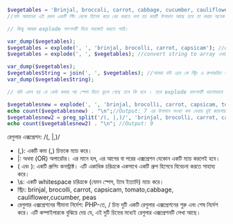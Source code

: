
```php
$vegetables = 'Brinjal, broccoli, carrot, cabbage, cucumber, cauliflower, spinach, squash, tomato, turnip, onion, okra, pepper, potato, lettuce, leek, pumpkin, peas, corn, celery, radish, beetroot, asparagus, artichoke';
//যদি আমাদের এই রকম একটি স্টিং থেকে হিসেব করে বের করতে বলা হয় কয়টি উপাদান আছে তবে তা করার অনেক উপায় আছে একটি হতে পারে কমা ও স্পেস আছে হিসেব করে ।

// কিন্তু আমরা explode ফাংশনটি দিয়ে সহজেই করতে পারি।

var_dump($vegetables);
$vegetables = explode(', ', 'brinjal, brocolli, carrot, capsicam'); //or
$vegetables = explode(', ', $vegetables); //convert string to array এখানে একটি কমা ও একটি স্পেস আমরা ডেলিমিটার(delimeter) হিসেবে রাখলাম । আমরা যদি শুধু কমা রাখতাম তবে এরে তে রুপান্তরিত হওয়ার পর উপদান গুলোর সাথে স্পেস ও থাকতো।

var_dump($vegetables);
$vegetablesString = join(', ', $vegetables); //আমরা যদি এরে কে স্ট্রিং এ রুপান্তরিত করতে চাই তবে এই ফাংশন ব্যবহার করতে পারি তবে এখানে ', ' অংশটিকে বলা হয় glue
var_dump($vegetablesString);

// যদি এমন হয় যে কেউ কমার পর স্পেস দিতে ভুলে গেছে তবে কি হবে । তবে explode ফাংশনটি ভালোভাবে কাজ করবে না এটি তে শুধু delimeter একটি ই ব্যবহার করা যায় মাল্টিফল delimeter ব্যবহার এর সুযোগ নেই এর জন্য আমরা

$vegetablesnew = explode(', ', 'brinjal, brocolli, carrot, capsicam, tomato,cabbage, cauliflower,cucumber, peas');
echo count($vegetablesnew) . "\n";//Output: 7 এর উপাদান সংখ্যা কম দেখায় দুই জায়গায় কমা আগের গুলোর মতো হয় নি তাই। এর জন্য আমরা নিচের পদ্ধতি ব্যবহার করতে পারি।
$vegetablesnew2 = preg_split('/(, |,)/', 'brinjal, brocolli, carrot, capsicam, tomato,cabbage, cauliflower,cucumber, peas');
echo count($vegetablesnew2) . "\n"; //Output: 9
```

রেগুলার এক্সপ্রেশন: /(, |,)/

- (,): একটি কমা (,) চিহ্নকে ম্যাচ করে।
- |: অথবা (OR) অপারেটর। এর মানে হল, এর আগের বা পরের এক্সপ্রেশন যেকোন একটি ম্যাচ করলেই হবে।
- ( এবং ): একটি গ্রুপিং কনস্ট্রাক্ট। এটি একাধিক চরিত্রকে একসাথে একটি গ্রুপ হিসেবে বিবেচনা করতে সাহায্য করে।
- \s: একটি whitespace চরিত্রকে (যেমন স্পেস, ট্যাব ইত্যাদি) ম্যাচ করে।
- স্ট্রিং: brinjal, brocolli, carrot, capsicam, tomato,cabbage, cauliflower,cucumber, peas
- রেগুলার এক্সপ্রেশনের সীমানা নির্দেশ: PHP-তে, / চিহ্ন দুটি একটি রেগুলার এক্সপ্রেশনের শুরু এবং শেষ নির্দেশ করে। এটি কম্পাইলারকে বুঝিয়ে দেয় যে, এই দুটি চিহ্নের মধ্যেই রেগুলার এক্সপ্রেশনটি লেখা আছে।
